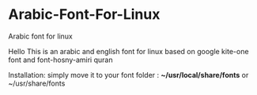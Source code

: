 # Arabic-Font-For-Linux
Arabic font for linux

Hello This is an arabic and english font for linux based on google kite-one font and font-hosny-amiri quran 

Installation:
simply move it to your font folder : <b>~/usr/local/share/fonts</b>  or ~/usr/share/fonts
